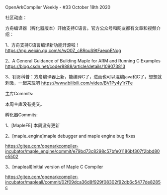 OpenArkCompiler Weekly - #33 October 18th 2020

社区动态：

方舟编译器（孵化器版本）开始支持C语言。官方公众号和网友都有文章和视频介绍：

1、方舟支持C语言编译新功能开源啦！
https://mp.weixin.qq.com/s/wO0Z_cBRouS9tFaexpENog

2、A General Guidance of Building Maple for ARM and Running C Examples
https://blog.csdn.net/coder8888/article/details/109073813

3、钊哥科普：方舟编译器上新，能编译C了，进而也可以混编java和C了，想想就刺激，一起来玩吧
https://www.bilibili.com/video/BV1Py4y1r7Fe

主库Commits:

本周主库没有提交。

孵化器Commits:

1、[MapleFE] 本周没有更新

2、[maple_engine]maple debugger and maple engine bug fixes

https://gitee.com/openarkcompiler-incubator/maple_engine/commit/e79bd73c8298c57bfe01186bf307f2bbd80e5502

3、[mapleall]Initial version of Maple C Compiler

https://gitee.com/openarkcompiler-incubator/mapleall/commit/02f09dca36d8f929f08302f92db6c5477de8285c